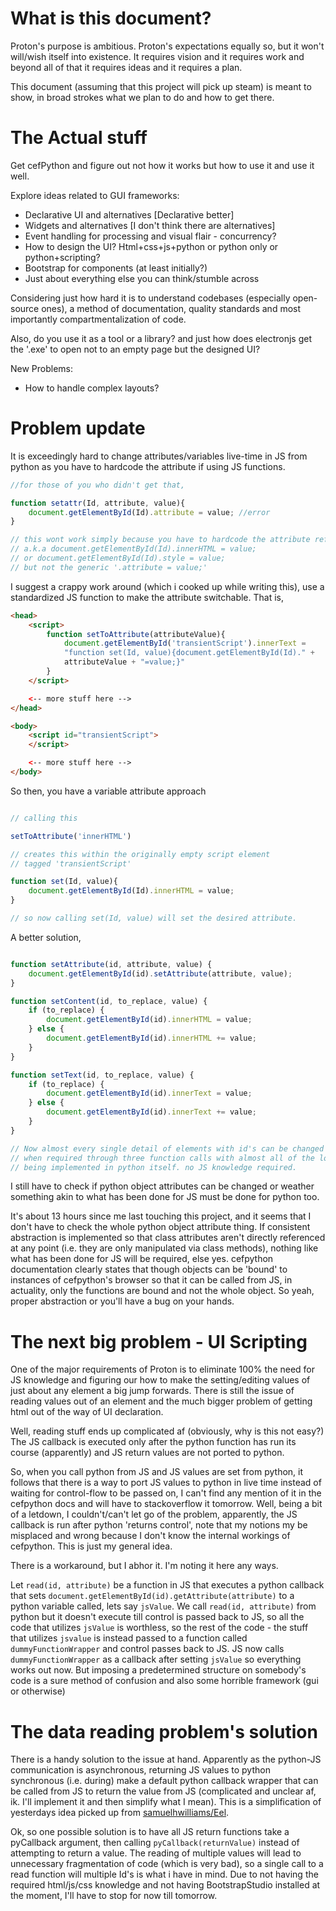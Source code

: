 # What is this document?

Proton's purpose is ambitious. Proton's expectations equally so, but it won't
will/wish itself into existence. It requires vision and it requires work and
beyond all of that it requires ideas and it requires a plan.

This document (assuming that this project will pick up steam) is meant to
show, in broad strokes what we plan to do and how to get there.

# The Actual stuff

Get cefPython and figure out not how it works but how to use it and use it
well.

Explore ideas related to GUI frameworks:
- Declarative UI and alternatives [Declarative better]
- Widgets and alternatives [I don't think there are alternatives]
- Event handling for processing and visual flair - concurrency?
- How to design the UI? Html+css+js+python or python only or python+scripting?
- Bootstrap for components (at least initially?)
- Just about everything else you can think/stumble across

Considering just how hard it is to understand codebases (especially
open-source ones), a method of documentation, quality standards and
most importantly compartmentalization of code.

Also, do you use it as a tool or a library? and just how does electronjs get
the '.exe' to open not to an empty page but the designed UI?

New Problems:
- How to handle complex layouts?

# Problem update

It is exceedingly hard to change attributes/variables live-time in JS from
python as you have to hardcode the attribute if using JS functions.

```js
//for those of you who didn't get that,

function setattr(Id, attribute, value){
    document.getElementById(Id).attribute = value; //error
}

// this wont work simply because you have to hardcode the attribute reference.
// a.k.a document.getElementById(Id).innerHTML = value;
// or document.getElementById(Id).style = value;
// but not the generic '.attribute = value;'
```


I suggest a crappy work around (which i cooked up while writing this), use a
standardized JS function to make the attribute switchable. That is,

```html
<head>
    <script>
        function setToAttribute(attributeValue){
            document.getElementById('transientScript').innerText = 
            "function set(Id, value){document.getElementById(Id)." + 
            attributeValue + "=value;}"
        }
    </script>

    <-- more stuff here -->
</head>

<body>
    <script id="transientScript">
    </script>

    <-- more stuff here -->
</body>

```
 So then, you have a variable attribute approach

 ```js

// calling this

 setToAttribute('innerHTML')
 
// creates this within the originally empty script element
// tagged 'transientScript'

function set(Id, value){
     document.getElementById(Id).innerHTML = value;    
}

// so now calling set(Id, value) will set the desired attribute.
 ```

A better solution,

```js

function setAttribute(id, attribute, value) {
    document.getElementById(id).setAttribute(attribute, value);
}

function setContent(id, to_replace, value) {
    if (to_replace) {
        document.getElementById(id).innerHTML = value;
    } else {
        document.getElementById(id).innerHTML += value;
    }
}

function setText(id, to_replace, value) {
    if (to_replace) {
        document.getElementById(id).innerText = value;
    } else {
        document.getElementById(id).innerText += value;
    }
}

// Now almost every single detail of elements with id's can be changed as and
// when required through three function calls with almost all of the logic
// being implemented in python itself. no JS knowledge required.
```

I still have to check if python object attributes can be changed or weather
something akin to what has been done for JS must be done for python too.

It's about 13 hours since me last touching this project, and it seems that I
don't have to check the whole python object attribute thing. If consistent
abstraction is implemented so that class attributes aren't directly referenced
at any point (i.e. they are only manipulated via class methods), nothing like
what has been done for JS will be required, else yes. cefpython documentation
clearly states that though objects can be 'bound' to instances of cefpython's
browser so that it can be called from JS, in actuality, only the functions are
bound and not the whole object. So yeah, proper abstraction or you'll have a
bug on your hands.

# The next big problem - UI Scripting

One of the major requirements of Proton is to eliminate 100% the need for JS
knowledge and figuring our how to make the setting/editing values of just
about any element a big jump forwards. There is still the issue of reading
values out of an element and the much bigger problem of getting html out of
the way of UI declaration.

Well, reading stuff ends up complicated af (obviously, why is this not easy?)
The JS callback is executed only after the python function has run its course
(apparently) and JS return values are not ported to python.

So, when you call python from JS and JS values are set from python, it follows
that there is a way to port JS values to python in live time instead of waiting
for control-flow to be passed on, I can't find any mention of it in the
cefpython docs and will have to stackoverflow it tomorrow. Well, being a bit
of a letdown, I couldn't/can't let go of the problem, apparently, the JS
callback is run after python 'returns control', note that my notions my be
misplaced and wrong because I don't know the internal workings of cefpython.
This is just my general idea.

There is a workaround, but I abhor it. I'm noting it here any ways.

Let `read(id, attribute)` be a function in JS that executes a python callback
that sets `document.getElementById(id).getAttribute(attribute)` to a python
variable called, lets say `jsValue`. We call `read(id, attribute)` from
python but it doesn't execute till control is passed back to JS, so all the
code that utilizes `jsValue` is worthless, so the rest of the code - the stuff
that utilizes `jsvalue` is instead passed to a function called
`dummyFunctionWrapper` and control passes back to JS. JS now calls
`dummyFunctionWrapper` as a callback after setting `jsValue` so everything
works out now. But imposing a predetermined structure on somebody's code is a
sure method of confusion and also some horrible framework (gui or otherwise)

# The data reading problem's solution

There is a handy solution to the issue at hand. Apparently as the python-JS
communication is asynchronous, returning JS values to python synchronous (i.e.
during) make a default python callback wrapper that can be called from JS to
return the value from JS (complicated and unclear af, ik. I'll implement it
and then simplify what I mean). This is a simplification of yesterdays idea
picked up from [samuelhwilliams/Eel](https://github.com/samuelhwilliams/Eel).

Ok, so one possible solution is to have all JS return functions take a
pyCallback argument, then calling `pyCallback(returnValue)` instead of
attempting to return a value. The reading of multiple values will lead
to unnecessary fragmentation of code (which is very bad), so a single
call to a read function will multiple Id's is what i have in mind.
Due to not having the required html/js/css knowledge and not having
BootstrapStudio installed at the moment, I'll have to stop for now
till tomorrow.